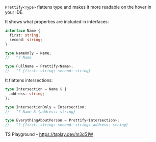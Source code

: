 `Prettify<Type>` flattens type and makes it more readable on the hover in your IDE.

It shows what properties are included in interfaces:

```ts
interface Name {
  first: string;
  second: string;
}

type NameOnly = Name;
//   ^? Name

type FullName = Prettify<Name>;
//   ^? {first: string; second: string}
```

It flattens intersections:

```ts
type Intersection = Name & {
  address: string;
};

type IntersectionOnly = Intersection;
//   ^? Name & {address: string}

type EverythingAboutPerson = Prettify<Intersection>;
//   ^? {first: string; second: string; address: string}
```

TS Playground - https://tsplay.dev/m3d51W
